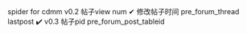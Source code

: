 spider for cdmm
v0.2
 帖子view num ✔
 修改帖子时间   pre_forum_thread   lastpost   ✔️
v0.3
 帖子pid  pre_forum_post_tableid 